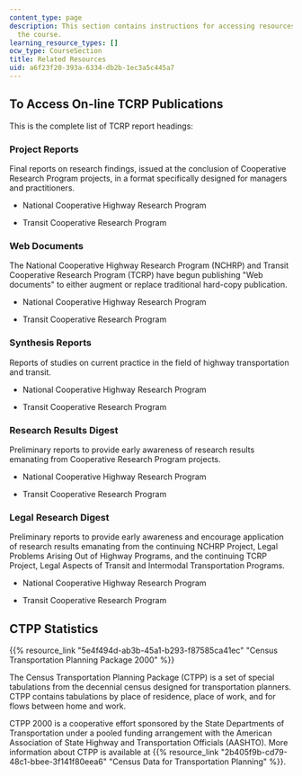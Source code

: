 ```yaml
---
content_type: page
description: This section contains instructions for accessing resources related to
  the course.
learning_resource_types: []
ocw_type: CourseSection
title: Related Resources
uid: a6f23f20-393a-6334-db2b-1ec3a5c445a7
---
```


To Access On-line TCRP Publications
-----------------------------------

This is the complete list of TCRP report headings:

### Project Reports

Final reports on research findings, issued at the conclusion of Cooperative Research Program projects, in a format specifically designed for managers and practitioners.

*   National Cooperative Highway Research Program
    
*   Transit Cooperative Research Program
    

### Web Documents

The National Cooperative Highway Research Program (NCHRP) and Transit Cooperative Research Program (TCRP) have begun publishing "Web documents" to either augment or replace traditional hard-copy publication.

*   National Cooperative Highway Research Program
    
*   Transit Cooperative Research Program
    

### Synthesis Reports

Reports of studies on current practice in the field of highway transportation and transit.

*   National Cooperative Highway Research Program
    
*   Transit Cooperative Research Program
    

### Research Results Digest

Preliminary reports to provide early awareness of research results emanating from Cooperative Research Program projects.

*   National Cooperative Highway Research Program
    
*   Transit Cooperative Research Program
    

### Legal Research Digest

Preliminary reports to provide early awareness and encourage application of research results emanating from the continuing NCHRP Project, Legal Problems Arising Out of Highway Programs, and the continuing TCRP Project, Legal Aspects of Transit and Intermodal Transportation Programs.

*   National Cooperative Highway Research Program
    
*   Transit Cooperative Research Program
    

CTPP Statistics
---------------

{{% resource_link "5e4f494d-ab3b-45a1-b293-f87585ca41ec" "Census Transportation Planning Package 2000" %}}

The Census Transportation Planning Package (CTPP) is a set of special tabulations from the decennial census designed for transportation planners. CTPP contains tabulations by place of residence, place of work, and for flows between home and work.

CTPP 2000 is a cooperative effort sponsored by the State Departments of Transportation under a pooled funding arrangement with the American Association of State Highway and Transportation Officials (AASHTO). More information about CTPP is available at {{% resource_link "2b405f9b-cd79-48c1-bbee-3f141f80eea6" "Census Data for Transportation Planning" %}}.